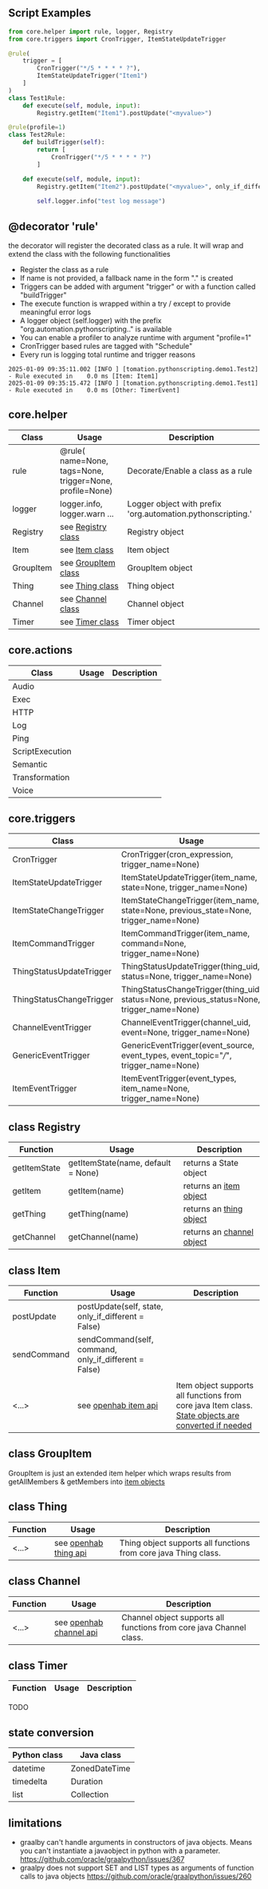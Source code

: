 ## Script Examples

```python
from core.helper import rule, logger, Registry
from core.triggers import CronTrigger, ItemStateUpdateTrigger

@rule(
    trigger = [
        CronTrigger("*/5 * * * * ?"),
        ItemStateUpdateTrigger("Item1")
    ]
)
class Test1Rule:
    def execute(self, module, input):
        Registry.getItem("Item1").postUpdate("<myvalue>")

@rule(profile=1)
class Test2Rule:
    def buildTrigger(self):
        return [
            CronTrigger("*/5 * * * * ?")
        ]

    def execute(self, module, input):
        Registry.getItem("Item2").postUpdate("<myvalue>", only_if_different = True)
        
        self.logger.info("test log message")
```

## @decorator 'rule'

the decorator will register the decorated class as a rule. It will wrap and extend the class with the following functionalities

- Register the class as a rule
- If name is not provided, a fallback name in the form "<filename>.<classname>" is created
- Triggers can be added with argument "trigger" or with a function called "buildTrigger"
- The execute function is wrapped within a try / except to provide meaningful error logs
- A logger object (self.logger) with the prefix "org.automation.pythonscripting.<filename>.<classname>" is available
- You can enable a profiler to analyze runtime with argument "profile=1"
- CronTrigger based rules are tagged with "Schedule"
- Every run is logging total runtime and trigger reasons

```
2025-01-09 09:35:11.002 [INFO ] [tomation.pythonscripting.demo1.Test2] - Rule executed in    0.0 ms [Item: Item1]
2025-01-09 09:35:15.472 [INFO ] [tomation.pythonscripting.demo1.Test1] - Rule executed in    0.0 ms [Other: TimerEvent]
```

## core.helper

| Class                    | Usage                                                                                 | Description                                                                                         |
| ------------------------ | ------------------------------------------------------------------------------------- | --------------------------------------------------------------------------------------------------- |
| rule                     | @rule( name=None, tags=None, trigger=None, profile=None)                              | Decorate/Enable a class as a rule                                                                   |
| logger                   | logger.info, logger.warn ...                                                          | Logger object with prefix 'org.automation.pythonscripting.<filename>'                               |
| Registry                 | see [Registry class](#class-registry)                                                 | Registry object                                                                                     |
| Item                     | see [Item class](#class-item)                                                         | Item object                                                                                         |
| GroupItem                | see [GroupItem class](#class-groupitem)                                               | GroupItem object                                                                                    |
| Thing                    | see [Thing class](#class-thing)                                                       | Thing object                                                                                        |
| Channel                  | see [Channel class](#class-channel)                                                   | Channel object                                                                                      |
| Timer                    | see [Timer class](#class-timer)                                                       | Timer object                                                                                        |

## core.actions

| Class                    | Usage                                                                                 | Description                                                                                         |
| ------------------------ | ------------------------------------------------------------------------------------- | --------------------------------------------------------------------------------------------------- |
| Audio                    |                                                                                       |                                                                                                     |
| Exec                     |                                                                                       |                                                                                                     |
| HTTP                     |                                                                                       |                                                                                                     |
| Log                      |                                                                                       |                                                                                                     |
| Ping                     |                                                                                       |                                                                                                     |
| ScriptExecution          |                                                                                       |                                                                                                     |
| Semantic                 |                                                                                       |                                                                                                     |
| Transformation           |                                                                                       |                                                                                                     |
| Voice                    |                                                                                       |                                                                                                     |

## core.triggers

| Class                    | Usage                                                                                 | Description                                                                                         |
| ------------------------ | ------------------------------------------------------------------------------------- | --------------------------------------------------------------------------------------------------- |
| CronTrigger              | CronTrigger(cron_expression, trigger_name=None)                                       |                                                                                                     |
| ItemStateUpdateTrigger   | ItemStateUpdateTrigger(item_name, state=None, trigger_name=None)                      |                                                                                                     |
| ItemStateChangeTrigger   | ItemStateChangeTrigger(item_name, state=None, previous_state=None, trigger_name=None) |                                                                                                     |
| ItemCommandTrigger       | ItemCommandTrigger(item_name, command=None, trigger_name=None)                        |                                                                                                     |
| ThingStatusUpdateTrigger | ThingStatusUpdateTrigger(thing_uid, status=None, trigger_name=None)                   |                                                                                                     |
| ThingStatusChangeTrigger | ThingStatusChangeTrigger(thing_uid, status=None, previous_status=None, trigger_name=None)|                                                                                                  |
| ChannelEventTrigger      | ChannelEventTrigger(channel_uid, event=None, trigger_name=None)                       |                                                                                                     |
| GenericEventTrigger      | GenericEventTrigger(event_source, event_types, event_topic="*/*", trigger_name=None)  |                                                                                                     |
| ItemEventTrigger         | ItemEventTrigger(event_types, item_name=None, trigger_name=None)                      |                                                                                                     |

## class Registry 

| Function                 | Usage                                                                                 | Description                                                                                         |
| ------------------------ | ------------------------------------------------------------------------------------- | --------------------------------------------------------------------------------------------------- |
| getItemState             | getItemState(name, default = None)                                                    | returns a State object                                                                              |
| getItem                  | getItem(name)                                                                         | returns an [item object](#class-item)                                                               |
| getThing                 | getThing(name)                                                                        | returns an [thing object](#class-thing)                                                             |
| getChannel               | getChannel(name)                                                                      | returns an [channel object](#class-channel)                                                         |

## class Item 

| Function                 | Usage                                                                                 | Description                                                                                         |
| ------------------------ | ------------------------------------------------------------------------------------- | --------------------------------------------------------------------------------------------------- |
| postUpdate               | postUpdate(self, state, only_if_different = False)                                    |                                                                                                     |
| sendCommand              | sendCommand(self, command, only_if_different = False)                                 |                                                                                                     |
|                          |                                                                                       |                                                                                                     |
| <...>                    | see [openhab item api](https://www.openhab.org/javadoc/latest/org/openhab/core/items/item) | Item object supports all functions from core java Item class. [State objects are converted if needed](#state-conversion) |

## class GroupItem 

GroupItem is just an extended item helper which wraps results from getAllMembers & getMembers into [item objects](#class-item)

## class Thing 

| Function                 | Usage                                                                                 | Description                                                                                         |
| ------------------------ | ------------------------------------------------------------------------------------- | --------------------------------------------------------------------------------------------------- |
| <...>                    | see [openhab thing api](https://www.openhab.org/javadoc/latest/org/openhab/core/thing/thing) | Thing object supports all functions from core java Thing class.                              |

## class Channel 

| Function                 | Usage                                                                                 | Description                                                                                         |
| ------------------------ | ------------------------------------------------------------------------------------- | --------------------------------------------------------------------------------------------------- |
| <...>                    | see [openhab channel api](https://www.openhab.org/javadoc/latest/org/openhab/core/thing/type/channelgrouptype) | Channel object supports all functions from core java Channel class.        |

## class Timer 

| Function                 | Usage                                                                                 | Description                                                                                         |
| ------------------------ | ------------------------------------------------------------------------------------- | --------------------------------------------------------------------------------------------------- |

TODO

## state conversion

| Python class   | Java class    |
| -------------- | ------------- |
| datetime       | ZonedDateTime |
| timedelta      | Duration      |
| list           | Collection    |

## limitations

- graalby can't handle arguments in constructors of java objects. Means you can't instantiate a javaobject in python with a parameter. https://github.com/oracle/graalpython/issues/367
- graalpy does not support SET and LIST types as arguments of function calls to java objects https://github.com/oracle/graalpython/issues/260
